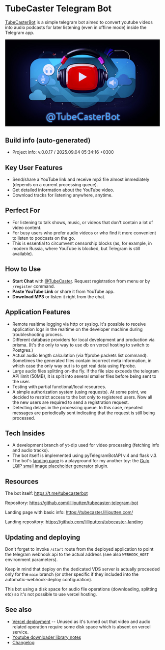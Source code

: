 <!--
 @since 2024.11.20, 02:55
 @changed 2025.09.02, 02:57
-->

# TubeCaster Telegram Bot

[TubeCasterBot](https://t.me/tubecasterbot) is a simple telegram bot aimed to convert youtube videos into audio podcasts for later listening (even in offline mode) inside the Telegram app.

![Project banner](./static/img/bot-cover-640x360.jpg)

## Build info (auto-generated)

- Project info: v.0.0.17 / 2025.09.04 05:34:16 +0300

## Key User Features

- Send/share a YouTube link and receive mp3 file almost immediately (depends on a current processing queue).
- Get detailed information about the YouTube video.
- Download tracks for listening anywhere, anytime.

## Perfect For

- For listening to talk shows, music, or videos that don't contain a lot of video content.
- For busy users who prefer audio videos or who find it more convenient to listen to podcasts on the go.
- This is essential to circumvent censorship blocks (as, for example, in modern Russia, where YouTube is blocked, but Telegram is still available).

## How to Use

- **Start Chat** with [@TubeCaster](https://t.me/tubecasterbot). Request registration from menu or by `/register` command.
- **Paste YouTube Link** or share it from YouTube app.
- **Download MP3** or listen it right from the chat.

## Application Features

- Remote realtime logging via http or syslog. It's possible to receive application logs in the realtime on the developer machine during troubleshooting process.
- Different database providers for local development and production via prisma. (It's the only to way to use db on vercel hosting to switch to Postgres.)
- Actual audio length calculation (via ffprobe packets list command). Sometimes the generated files contain incorrect meta information, in which case the only way out is to get real data using ffprobe.
- Large audio files splitting on-the fly. If the file size exceeds the telegram API limit (50MB), it is split into several smaller files before being sent to the user.
- Testing with partial functional/local resources.
- A simple authorization system (using requests). At some point, we decided to restrict access to the bot only to registered users. Now all the new users are required to send a registration request.
- Detecting delays in the processing queue. In this case, repeated messages are periodically sent indicating that the request is still being processed.

## Tech Insides

- A development branch of yt-dlp used for video processing (fetching info and audio tracks).
- The bot itself is implemented using pyTelegramBotAPI v.4 and flask v.3.
- The bot's [landing page](https://tubecaster.lilliputten.com/) is a playground for my another toy: the [Gulp LQIP small image placeholder generator](https://github.com/lilliputten/gulp-embed-lqip-as-background) plugin.

## Resources

The bot itself: https://t.me/tubecasterbot

Repository: https://github.com/lilliputten/tubecaster-telegram-bot

Landing page with basic info: https://tubecaster.lilliputten.com/

Landing repository: https://github.com/lilliputten/tubecaster-landing

## Updating and deploying

Don't forget to invoke `/start` route from the deployed application to point the telegram webhook api to the actual address (see also `WEBHOOK_HOST` environment parameters).

Keep in mind that deploy on the dedicated VDS server is actually proceeded only for the `main` branch (or other specific if they included into the automatic-webhook-deploy configuration).

This bot using a disk space for audio file operations (downloading, splitting etc) so it's not possible to use vercel hosting.

## See also

- [Vercel deployment](README.vercel-deployment.md) -- Unused as it's turned out that video and audio related operation require some disk space which is absent on vercel service.
- [Youtube downloader library notes](README.ytdl.md)
- [Changelog](CHANGELOG.md)
